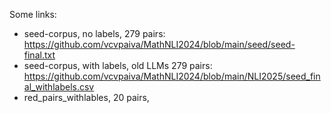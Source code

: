 Some links: 
* seed-corpus, no labels, 279 pairs: https://github.com/vcvpaiva/MathNLI2024/blob/main/seed/seed-final.txt
* seed-corpus, with labels, old LLMs 279 pairs: https://github.com/vcvpaiva/MathNLI2024/blob/main/NLI2025/seed_final_withlabels.csv
* red_pairs_withlables, 20 pairs, 
